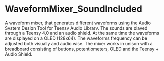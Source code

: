 # WaveformMixer_SoundIncluded
A waveform mixer, that generates different waveforms using the Audio System Design Tool for Teensy Audio Library. The sounds are played through a Teensy 4.0 and an audio shield. At the same time the waveforms are displayed on a OLED (128x64). The waveforms frequency can be adjusted both visually and audio wise. The mixer works in unison with a breadboard consisting of buttons, potentiometers, OLED and the Teensy + Audio Shield.
